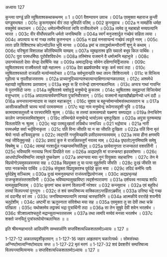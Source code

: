 अध्यायः 127

कुन्त्या पाण्डुं प्रति व्युषिताश्वकथाकथनम् ॥ 1 ॥
001	वैशम्पायन उवाच ।
001a	एवमुक्ता महाराज कुन्ती पाण्डुमभाषत ।
001c	कुरूणामृषभं वीरं तदा भूमिपतिं पतिम् ॥
002	कुन्त्युवाच ।
002a	न मामर्हसि धर्मज्ञ वक्तुमेवं कथञ्चन ।
002c	धर्मपत्नीमभिरतां त्वयि राजीवलोचने ॥
003a	त्वमेव तु महाबाहो मय्यपत्यानि भारत ।
003c	वीर वीर्योपपन्नानि धर्मतो जनयिष्यसि ॥
004a	स्वर्गं मनुजशार्दूल गच्छेयं सहिता त्वया ।
004c	अपत्याय च मां गच्छ त्वमेव कुरुनन्दन ॥
005a	न ह्यहं मनसाप्यन्यं गच्छेयं त्वदृते नरम् ।
005c	त्वत्तः प्रति विशिष्टश्च कोऽन्योऽस्ति भुवि मानवः ॥
006a	इमां च तावद्धर्मात्मन्पौराणीं शृणु मे कथाम् ।
006c	परिश्रुतां विशालाक्ष कीर्तयिष्यामि यामहम् ॥
007a	व्युषइताश्व इति ख्यातो बभूव किल पार्थिवः ।
007c	पुरा परमधर्मिष्ठः पूरोर्वंशविवर्धनः ॥
008a	तस्मिंश्च यजमाने वै धर्मात्मनि महाभुजे ।
008c	उपागमंस्ततो देवाः सेन्द्रा देवर्षिभिः सह ॥
009a	अमाद्यदिन्द्रः सोमेन दक्षिणाभिर्द्विजातयः ।
009c	व्युषिताश्वस्य राजर्षेस्ततो यज्ञे महात्मनः ॥
010a	देवा ब्रह्मर्षयश्चैव चक्रुः कर्म स्वयं तदा ।
010c	व्युषिताश्वस्ततो राजन्नति मर्त्यान्व्यरोचत ॥
011a	सर्वभूतान्प्रति यथा तपनः शिशिरात्यये ।
011c	स विजित्य गृहीत्वा च नृपतीन्राजसत्तमः ॥
012a	प्राच्यानुदिच्यान्पाश्चात्यान्दाक्षिणात्यानकालयत् ।
012c	अश्वमेधे महायज्ञे व्युषिताश्वः प्रतापवान् ॥
013a	बभूव स हि राजेन्द्रो दशनागबलान्वितः ।
013c	अप्यत्र गाथां गायन्ति ये पुराणविदो जनाः ॥
014a	व्युषिताश्वे यशोवृद्धे मनुष्येन्द्रे कुरूत्तम ।
014c	व्युषिताश्वः समुद्रान्तां विजित्येमां वसुन्धराम् ॥
015a	अपालयत्सर्ववर्णान्पिता पुत्रानिवौरसान् ।
015c	यजमानो महायज्ञैर्ब्राह्मणेभ्यो धनं ददौ ॥
016a	अनन्तरत्नान्यादाय स जहार महाक्रतून् ।
016c	सुषाव च बहून्सोमान्सोमसंस्थास्ततान च ॥
017a	आसीत्काक्षीवती चास्य भार्या परमसम्मता ।
017c	भद्रा नाम मनुष्येन्द्र रूपेणासदृशी भुवि ॥
018a	कामयामासतुस्तौ च परस्परमिति श्रुतम् ।
018c	स तस्यां कामसम्पन्नो यक्ष्मणा समपद्यत ॥
019a	तेनाचिरेण कालेन जगामास्तमिवांशुमान् ।
019c	तस्मिन्प्रेते मनुष्येन्द्रे भार्याऽस्य भृशदुःखिता ॥
020a	अपुत्रा पुरुषव्याघ्र विललापेति नः श्रुतम् ।
020c	भद्रा परमदुःखार्ता तन्निबोध जनाधिप ॥
021	भद्रोवाच ।
021a	नारी परमधर्मज्ञ सर्वा भर्तृविनाकृता ।
021c	पतिं विना जीवति या न सा जीवति दुःखिता ॥
022a	पतिं विना मृतं श्रेयो नार्याः क्षत्रियपुङ्गव ॥
022c	त्वद्गतिं गन्तुमिच्छामि प्रसीदस्वनयस्वमाम् ॥
023a	त्वया हीना क्षणमपि नाहं जीवितुमुत्सहे ।
023c	प्रसादं कुरु मे राजन्नितस्तूर्णं नयस्व माम् ॥
024a	पृष्ठतोऽनुगमिष्यामि समेषु विषमेषु च ।
024c	त्वामहं नरशार्दूल गच्छन्तमनिवर्तितुम् ॥
025a	छायेवानुगता राजन्सततं वशवर्तिनी ।
025c	भविष्यामि नरव्याघ्र नित्यं प्रियहिते रता ॥
026a	अद्यप्रभृति मां राजन्कष्टा हृदयशोषणाः ।
026c	आधयोऽभिभविष्यन्ति त्वामृते पुष्करेक्षण ॥
027a	अभाग्यया मया नूनं वियुक्ताः सहचारिणः ।
027c	तेन मे विप्रयोगोऽयमुपपन्नस्त्वया सह ॥
028a	विप्रयुक्ता तु या पत्या मुहूर्तमपि जीवति ।
028c	दुःखं जीवति सा पापा नरकस्थेव पार्थिव ॥
029a	संयुक्ता विप्रयुक्ताश्च पूर्वदेहे कृता मया ।
029c	तदिदं कर्मभिः पापैः पूर्वदेहेषु सञ्चितम् ॥
030a	दुःखं मामनुसम्प्राप्तं राजंस्त्वद्विप्रयोगजम् ।
030c	अद्यप्रभृत्यहं राजन्कुशसंस्तरशायिनी ।
030e	भविष्याम्यसुखाविष्टा त्वद्दर्शनपरायणा ॥
031a	दर्शयस्व नरव्याघ्र शाधि मामसुखान्विताम् ।
031c	कृपणां चाथ करुणं विलपत्नीं नरेश्वर ॥
032	कन्त्युवाच ।
032a	एवं बहुविधं तस्यां विलपन्त्यां पुनःपुनः ।
032c	तं शवं सम्परिष्वज्य वाक्किलाऽन्तर्हिताऽब्रवीत् ॥
033a	उत्तिष्ठ भद्रे गच्छ त्वं ददानीह वरं तव ।
033c	जनयिष्याम्यपत्यानि त्वय्यहं चारुहासिनि ॥
034a	आत्मकीये वरारोहे शयनीये चतुर्दशीम् ।
034c	अष्टमीं वा ऋतुस्नाता संविशेथा मया सह ॥
035a	एवमुक्ता तु सा देवी तथा चक्रे पतिव्रता ।
035c	यथोक्तमेव तद्वाक्यं भद्रा पुत्रार्थिनी तदा ॥
036a	सा तेन सुषुवे देवी शवेन भरतर्षभ ।
036c	त्रीञ्शाल्वांश्चतुरो मद्रान्सुतान्भरतसत्तम ॥
037a	तथा त्वमपि मय्येवं मनसा भरतर्षभ ।
037c	शक्तो जनयितुं पुत्रांस्तपोयोगबलान्वितः ॥ ॥

इति श्रीमन्महाभारते आदिपर्वणि सम्भवपर्वणि सप्तविंशत्यधिकशततमोऽध्यायः ॥ 127 ॥

1-127-12 अकालयद्वशीकृतवान् ॥ 1-127-16 जहार आहृतवान् चकारेत्यर्थः । सोमसंस्थाः अग्निष्टोमात्यग्निष्टोमादयः सप्त ॥ 1-127-22 मृतं मरणं ॥ 1-127-32 शवं प्रेवशरीरं सम्परिष्वज्य विलपन्त्यामित्यन्वयः ॥ सप्तविंशत्यधिकशततमोऽध्यायः ॥ 127 ॥
